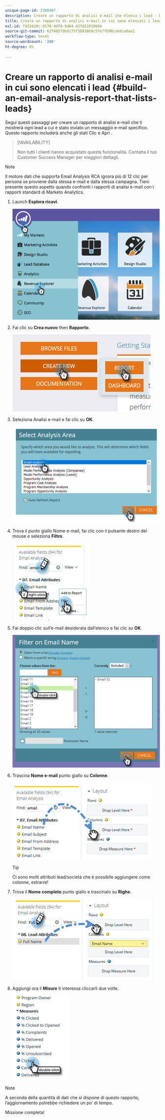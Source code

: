 ```yaml
---
unique-page-id: 2360407
description: Creare un rapporto di analisi e-mail che elenca i lead - Documenti Marketo - Documentazione del prodotto
title: Creare un rapporto di analisi e-mail in cui sono elencati i lead
exl-id: f431610c-6570-4df0-9d64-d37d21010604
source-git-commit: 62f46579b9275f30938b9c57e7fb98ca6dca0ae1
workflow-type: tm+mt
source-wordcount: '208'
ht-degree: 0%

---
```


# Creare un rapporto di analisi e-mail in cui sono elencati i lead {#build-an-email-analysis-report-that-lists-leads}

Segui questi passaggi per creare un rapporto di analisi e-mail che ti mostrerà ogni lead a cui è stato inviato un messaggio e-mail specifico. Questo rapporto includerà anche gli stati Clic e Apri .

>[!AVAILABILITY]
>
>Non tutti i clienti hanno acquistato questa funzionalità. Contatta il tuo Customer Success Manager per maggiori dettagli.

>[!NOTE]
>
>Il motore dati che supporta Email Analysis RCA ignora più di 12 clic per persona se proviene dalla stessa e-mail e dalla stessa campagna. Tieni presente questo aspetto quando confronti i rapporti di analisi e-mail con i rapporti standard di Marketo Analytics.

1. Launch **Esplora ricavi**.

   ![](assets/report-that-lists-leads-1.png)

1. Fai clic su **Crea nuovo** then **Rapporto**.

   ![](assets/report-that-lists-leads-2.png)

1. Seleziona Analisi e-mail e fai clic su **OK**.

   ![](assets/report-that-lists-leads-3.png)

1. Trova il punto giallo Nome e-mail, fai clic con il pulsante destro del mouse e seleziona **Filtro**.

   ![](assets/report-that-lists-leads-4.png)

1. Fai doppio clic sull’e-mail desiderata dall’elenco e fai clic su **OK**.

   ![](assets/report-that-lists-leads-5.png)

1. Trascina **Nome e-mail** punto giallo su **Colonne**.

   ![](assets/report-that-lists-leads-6.png)

   >[!TIP]
   >
   >Ci sono molti attributi lead/società che è possibile aggiungere come colonne, estrarre!

1. Trova il **Nome completo** punto giallo e trascinalo su **Righe**.

   ![](assets/report-that-lists-leads-7.png)

1. Aggiungi ora il **Misure** ti interessa cliccarli due volte.

   ![](assets/report-that-lists-leads-8.png)

>[!NOTE]
>
>A seconda della quantità di dati che si dispone di questo rapporto, l’aggiornamento potrebbe richiedere un po’ di tempo.

Missione completa!
